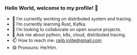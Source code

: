 ### Hello World, welcome to my profile! 👋

<!--
**rajibmitra/rajibmitra** is a ✨ _special_ ✨ repository because its `README.md` (this file) appears on your GitHub profile.

Here are some ideas to get you started:
-->

- 🔭 I’m currently working on distributed system and tracing.
- 🌱 I’m currently learning Rust, Kafka.
- 👯 I’m looking to collaborate on open source projects.  
- 💬 Ask me about python, k8s, cloud, distributed tracing.
- 📫 How to reach me: rajib.jolite@gmail.com
- 😄 Pronouns: He/Him. 
